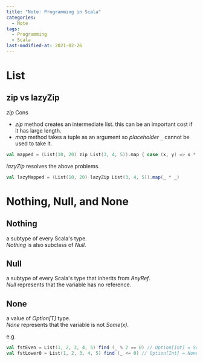 ```yaml
---
title: "Note: Programming in Scala"
categories:
  - Note
tags:
  - Programming
  - Scala
last-modified-at: 2021-02-26
---
```


# List

## zip vs lazyZip

*zip* Cons  
- *zip* method creates an intermediate list. this can be an important cost if it has large length.  
- *map* method takes a tuple as an argument so *placeholder* `_` cannot be used to take it.  

```scala
val mapped = (List(10, 20) zip List(3, 4, 5)).map { case (x, y) => x * y }
```

*lazyZip* resolves the above problems.  

```scala
val lazyMapped = (List(10, 20) lazyZip List(3, 4, 5)).map(_ * _)
```

# Nothing, Null, and None

## Nothing

a subtype of every Scala's type.  
*Nothing* is also subclass of *Null*.  

## Null

a subtype of every Scala's type that inherits from *AnyRef*.  
*Null* represents that the variable has no reference.  

## None

a value of *Option[T]* type.  
*None* represents that the variable is not *Some(x)*.  

e.g.  

```scala
val fstEven = List(1, 2, 3, 4, 5) find (_ % 2 == 0) // Option[Int] = Some(2)
val fstLower0 = List(1, 2, 3, 4, 5) find (_ <= 0) // Option[Int] = None
```
